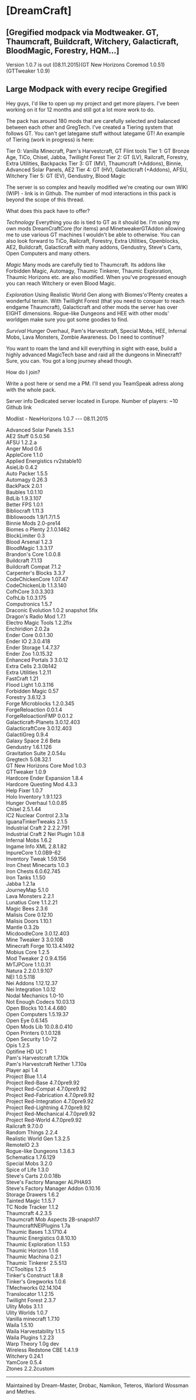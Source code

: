 
[DreamCraft]
=

[Gregified modpack via Modtweaker. GT, Thaumcraft, Buildcraft, Witchery, Galacticraft, BloodMagic, Forestry, HQM...]
-


Version 1.0.7 is out (08.11.2015)(GT New Horizons Coremod 1.0.51) (GTTweaker 1.0.9)


Large Modpack with every recipe Gregified
-

Hey guys, I'd like to open up my project and get more players.
I've been working on it for 12 months and still got a lot more work to do.

The pack has around 180 mods that are carefully selected and balanced between each other and GregTech. I've created a Tiering system that follows GT. You can't get lategame stuff without lategame GT!
An example of Tiering (work in progress) is here:

Tier 0: Vanilla Minecraft, Pam's Harvestcraft, GT Flint tools
Tier 1: GT Bronze Age, TiCo, Chisel, Jabba, Twillight Forest
Tier 2: GT (LV), Railcraft, Forestry, Extra Utilities, Backpacks
Tier 3: GT (MV), Thaumcraft (+Addons), Binnie, Advanced Solar Panels, AE2
Tier 4: GT (HV), Galacticraft (+Addons), AFSU, Witchery
Tier 5: GT (EV), Gendustry, Blood Magic

The server is so complex and heavily modified we're creating our own WIKI (WIP) - link is in Github.
The number of mod interactions in this pack is beyond the scope of this thread.


What does this pack have to offer?

*Technology*
Everything you do is tied to GT as it should be. I'm using my own mods DreamCraftCore (for items) and MinetweakerGTAddon allowing me to use various GT machines I wouldn't be able to otherwise.
You can also look forward to TiCo, Railcraft, Forestry, Extra Utilities, Openblocks, AE2, Buildcraft, Galacticraft with many addons, Gendustry, Steve's Carts, Open Computers and many others.

*Magic*
Many mods are carefully tied to Thaumcraft. Its addons like Forbidden Magic, Automagy, Thaumic Tinkerer, Thaumic Exploration, Thaumic Horizons etc. are also modified.
When you've progressed enough you can reach Witchery or even Blood Magic.

*Exploration*
Using Realistic World Gen along with Biomes'o'Plenty creates a wonderful terrain. With Twillight Forest (that you need to conquer to reach endgame Thaumcraft), Galacticraft and other mods the server has over EIGHT dimensions.
Rogue-like Dungeons and HEE with other mods' worldgen make sure you got some goodies to find.

*Survival*
Hunger Overhaul, Pam's Harvestcraft, Special Mobs, HEE, Infernal Mobs, Lava Monsters, Zombie Awareness. Do I need to continue?

You want to roam the land and kill everything in sight with ease, build a highly advanced MagicTech base and raid all the dungeons in Minecraft? Sure, you can. You got a long journey ahead though.


How do I join?


Write a post here or send me a PM.
I'll send you TeamSpeak adress along with the whole pack.


Server info
Dedicated server located in Europe.
Number of players: ~10
Github link


Modlist - NewHorizons 1.0.7 --- 08.11.2015

Advanced Solar Panels	3.5.1<BR>
AE2 Stuff	0.5.0.56<BR>
AFSU	1.2.2.a<BR>
Anger Mod	0.6<BR>
AppleCore	1.1.0<BR>
Applied Energistics	rv2stable10<BR>
AsieLib	0.4.2<BR>
Auto Packer	1.5.5<BR>
Automagy	0.26.3<BR>
BackPack	2.0.1<BR>
Baubles	1.0.1.10<BR>
BdLib	1.9.3.107<BR>
Better FPS	1.0.1<BR>
Bibliocraft	1.11.3<BR>
Bibliowoods	1.9/1.7/1.5<BR>
Binnie Mods	2.0-pre14<BR>
Biomes o Plenty	2.1.0.1462<BR>
BlockLimiter	0.3<BR>
Blood Arsenal	1.2.3<BR>
BloodMagic	1.3.3.17<BR>
Brandon's Core	1.0.0.8<BR>
Buildcraft	7.1.13<BR>
Buildcraft Compat	7.1.2<BR>
Carpenter's Blocks	3.3.7<BR>
CodeChickenCore	1.07.47<BR>
CodeChickenLib	1.1.3.140<BR>
CofhCore	3.0.3.303<BR>
CofhLib	1.0.3.175<BR>
Computronics	1.5.7<BR>
Draconic Evolution	1.0.2 snapshot 5fix<BR>
Dragon's Radio Mod	1.7.1<BR>
Electro Magic Tools	1.2.2fix<BR>
Enchiridion 	2.0.2a<BR>
Ender Core	0.0.1.30<BR>
Ender IO	2.3.0.418<BR>
Ender Storage	1.4.7.37<BR>
Ender Zoo	1.0.15.32<BR>
Enhanced Portals 3	3.0.12<BR>
Extra Cells	2.3.0b142<BR>
Extra Utilities	1.2.11<BR>
FastCraft	1.21<BR>
Flood Light	1.0.3.116<BR>
Forbidden Magic	0.57<BR>
Forestry	3.6.12.3<BR>
Forge Microblocks	1.2.0.345<BR>
ForgeReloaction	0.0.1.4<BR>
ForgeReloactionFMP	0.0.1.2<BR>
Galacticraft-Planets	3.0.12.403<BR>
GalacticraftCore	3.0.12.403<BR>
GalactiGreg	0.9.4<BR>
Galaxy Space	2.6 Beta<BR>
Gendustry	1.6.1.126<BR>
Gravitation Suite	2.0.54u<BR>
Gregtech	5.08.32.1<BR>
GT New Horizons Core Mod	1.0.3<BR>
GTTweaker	1.0.9<BR>
Hardcore Ender Expansion	1.8.4<BR>
Hardcore Questing Mod	4.3.3<BR>
Help Fixer	1.0.7<BR>
Holo Inventory	1.9.1.123<BR>
Hunger Overhaul	1.0.0.85<BR>
Chisel	2.5.1.44<BR>
IC2 Nuclear Control	2.3.1a<BR>
IguanaTinkerTweaks	2.1.5<BR>
Industrial Craft 2	2.2.2.791<BR>
Industrial Craft 2 Nei Plugin	1.0.8<BR>
Infernal Mobs	1.6.2<BR>
Ingame Info XML	2.8.1.82<BR>
InpureCore	1.0.0B9-62<BR>
Inventory Tweak	1.59.156<BR>
Iron Chest Minecarts	1.0.3<BR>
Iron Chests	6.0.62.745<BR>
Iron Tanks	1.1.50<BR>
Jabba	1.2.1a<BR>
JourneyMap	5.1.0<BR>
Lava Monsters	2.2.1<BR>
Lunatius Core	1.1.2.21<BR>
Magic Bees	2.3.6<BR>
Malisis Core	0.12.10<BR>
Malisis Doors	1.10.1<BR>
Mantle	0.3.2b<BR>
MicdoodleCore	3.0.12.403<BR>
Mine Tweaker 3	3.0.10B<BR>
Minecraft Forge	10.13.4.1492<BR>
Mobius Core	1.2.5<BR>
Mod Tweaker 2	0.9.4.156<BR>
MrTJPCore	1.1.0.31<BR>
Natura	2.2.0.1.9.107<BR>
NEI	1.0.5.118<BR>
Nei Addons	1.12.12.37<BR>
Nei Integration	1.0.12<BR>
Nodal Mechanics	1.0-10<BR>
Not Enough Codecs	10.03.13<BR>
Open Blocks	10.1.4.4.680<BR>
Open Computers	1.5.19.37<BR>
Open Eye	0.6.145<BR>
Open Mods Lib	10.0.8.0.410<BR>
Open Printers	0.1.0.128<BR>
Open Security	1.0-72<BR>
Opis	1.2.5<BR>
Optifine	HD UC 1<BR>
Pam's Harvestcraft	1.7.10k<BR>
Pam's Harvestcraft Nether	1.7.10a<BR>
Player api	1.4<BR>
Project Blue	1.1.4<BR>
Project Red-Base	4.7.0pre9.92<BR>
Project Red-Compat	4.7.0pre9.92<BR>
Project Red-Fabrication	4.7.0pre9.92<BR>
Project Red-Integration	4.7.0pre9.92<BR>
Project Red-Lightning	4.7.0pre9.92<BR>
Project Red-Mechanical	4.7.0pre9.92<BR>
Project Red-World	4.7.0pre9.92<BR>
Railcraft	9.7.0.0<BR>
Random Things	2.2.4<BR>
Realistic World Gen	1.3.2.5<BR>
RemoteIO	2.3<BR>
Rogue-like Dungeons	1.3.6.3<BR>
Schematica	1.7.6.129<BR>
Special Mobs	3.2.0<BR>
Spice of Life	1.3.0<BR>
Steve's Carts	2.0.0.18b<BR>
Steve's Factory Manager	ALPHA93<BR>
Steve's Factory Manager Addon	0.10.16<BR>
Storage Drawers	1.6.2<BR>
Tainted Magic	1.1.5.7<BR>
TC Node Tracker	1.1.2<BR>
Thaumcraft	4.2.3.5<BR>
Thaumcraft Mob Aspects	2B-snapsh17<BR>
ThaumcraftNEIPlugins	1.7a<BR>
Thaumic Bases	1.3.1710.4<BR>
Thaumic Energistics	0.8.10.10<BR>
Thaumic Exploration	1.1.53<BR>
Thaumic Horizon	1.1.6<BR>
Thaumic Machina	0.2.1<BR>
Thaumic Tinkerer	2.5.513<BR>
TiCTooltips	1.2.5<BR>
Tinker's Construct	1.8.8<BR>
Tinker's Gregworks	1.0.6<BR>
TMechworks	02.14.104<BR>
Translocator	1.1.2.15<BR>
Twillight Forest	2.3.7<BR>
Ulity Mobs	3.1.1<BR>
Ulity Worlds	1.0.7<BR>
Vanilla minecraft	1.7.10<BR>
Waila	1.5.10<BR>
Waila Harvestability	1.1.5<BR>
Waila Plugins	1.2.23<BR>
Warp Theory	1.0g dev<BR>
Wireless Redstone CBE	1.4.1.9<BR>
Witchery	0.24.1<BR>
YamCore	0.5.4<BR>
Ztones	2.2.2custom<BR>


---

Maintained by Dream-Master, Drobac, Namikon, Teteros, Warlord Wossman and Methes.
